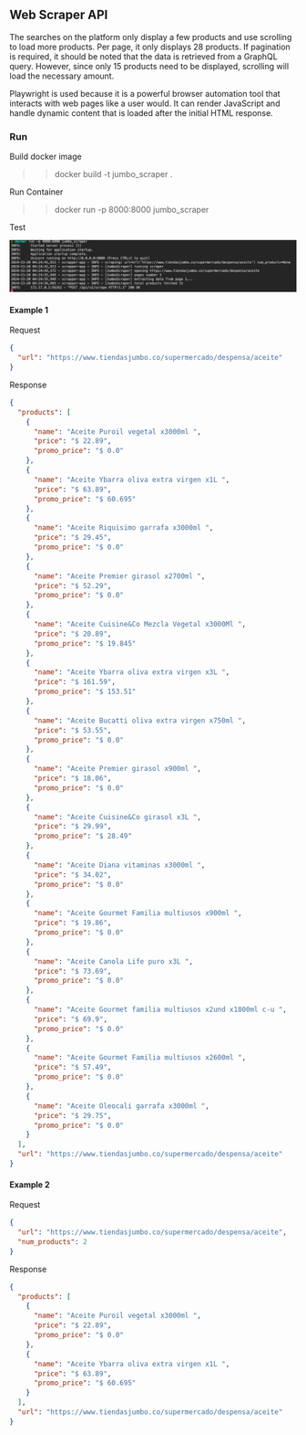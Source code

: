 ## Web Scraper API

The searches on the platform only display a few products and use scrolling to load more products. Per page, it only displays 28 products. If pagination is required, it should be noted that the data is retrieved from a GraphQL query. However, since only 15 products need to be displayed, scrolling will load the necessary amount.

Playwright is used because it is a powerful browser automation tool that interacts with web pages like a user would. It can render JavaScript and handle dynamic content that is loaded after the initial HTML response.

### Run

Build docker image

> > docker build -t jumbo_scraper .

Run Container

> > docker run -p 8000:8000 jumbo_scraper

Test

![alt text](image.png)

#### Example 1

Request

```json
{
  "url": "https://www.tiendasjumbo.co/supermercado/despensa/aceite"
}
```

Response

```json
{
  "products": [
    {
      "name": "Aceite Puroil vegetal x3000ml ",
      "price": "$ 22.89",
      "promo_price": "$ 0.0"
    },
    {
      "name": "Aceite Ybarra oliva extra virgen x1L ",
      "price": "$ 63.89",
      "promo_price": "$ 60.695"
    },
    {
      "name": "Aceite Riquisimo garrafa x3000ml ",
      "price": "$ 29.45",
      "promo_price": "$ 0.0"
    },
    {
      "name": "Aceite Premier girasol x2700ml ",
      "price": "$ 52.29",
      "promo_price": "$ 0.0"
    },
    {
      "name": "Aceite Cuisine&Co Mezcla Vegetal x3000Ml ",
      "price": "$ 20.89",
      "promo_price": "$ 19.845"
    },
    {
      "name": "Aceite Ybarra oliva extra virgen x3L ",
      "price": "$ 161.59",
      "promo_price": "$ 153.51"
    },
    {
      "name": "Aceite Bucatti oliva extra virgen x750ml ",
      "price": "$ 53.55",
      "promo_price": "$ 0.0"
    },
    {
      "name": "Aceite Premier girasol x900ml ",
      "price": "$ 18.06",
      "promo_price": "$ 0.0"
    },
    {
      "name": "Aceite Cuisine&Co girasol x3L ",
      "price": "$ 29.99",
      "promo_price": "$ 28.49"
    },
    {
      "name": "Aceite Diana vitaminas x3000ml ",
      "price": "$ 34.02",
      "promo_price": "$ 0.0"
    },
    {
      "name": "Aceite Gourmet Familia multiusos x900ml ",
      "price": "$ 19.86",
      "promo_price": "$ 0.0"
    },
    {
      "name": "Aceite Canola Life puro x3L ",
      "price": "$ 73.69",
      "promo_price": "$ 0.0"
    },
    {
      "name": "Aceite Gourmet familia multiusos x2und x1800ml c-u ",
      "price": "$ 69.9",
      "promo_price": "$ 0.0"
    },
    {
      "name": "Aceite Gourmet Familia multiusos x2600ml ",
      "price": "$ 57.49",
      "promo_price": "$ 0.0"
    },
    {
      "name": "Aceite Oleocali garrafa x3000ml ",
      "price": "$ 29.75",
      "promo_price": "$ 0.0"
    }
  ],
  "url": "https://www.tiendasjumbo.co/supermercado/despensa/aceite"
}
```

#### Example 2

Request

```json
{
  "url": "https://www.tiendasjumbo.co/supermercado/despensa/aceite",
  "num_products": 2
}
```

Response

```json
{
  "products": [
    {
      "name": "Aceite Puroil vegetal x3000ml ",
      "price": "$ 22.89",
      "promo_price": "$ 0.0"
    },
    {
      "name": "Aceite Ybarra oliva extra virgen x1L ",
      "price": "$ 63.89",
      "promo_price": "$ 60.695"
    }
  ],
  "url": "https://www.tiendasjumbo.co/supermercado/despensa/aceite"
}
```

